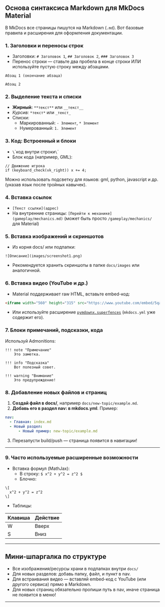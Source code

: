 
## Основа синтаксиса Markdown для MkDocs Material

В MkDocs все страницы пишутся на Markdown (`.md`). Вот базовые правила и расширения для оформления документации.

### 1. **Заголовки и переносы строк**

- Заголовки: `# Заголовок 1`, `## Заголовок 2`, `### Заголовок 3`
- Перенос строки — ставьте два пробела в конце строки ИЛИ используйте пустую строку между абзацами.

```
Абзац 1 (окончание абзаца)

Абзац 2
```


### 2. **Выделение текста и списки**

- **Жирный:** `**текст**` или `__текст__`
- *Курсив:* `*текст*` или `_текст_`
- Списки:
    - Маркированный: `- Элемент`, `* Элемент`
    - Нумерованный: `1. Элемент`


### 3. **Код: Встроенный и блоки**

- `\`\`код внутри строки`\`\`
- Блок кода (например, GML):

```gml
// Движение игрока
if (keyboard_check(vk_right)) x += 4;
```

Можно использовать подсветку для языков: gml, python, javascript и др. (указав язык после тройных кавычек).


### 4. **Вставка ссылок**

- `[Текст ссылки](адрес)`
- На внутренние страницы: `[Перейти к механике](gameplay/mechanics.md)` (может быть просто `/gameplay/mechanics/` для Material)


### 5. **Вставка изображений и скриншотов**

- Из корня docs/ или подпапки:

```
![Описание](images/screenshot1.png)
```

- Рекомендуется хранить скриншоты в папке `docs/images` или аналогичной.


### 6. **Вставка видео (YouTube и др.)**

- Material поддерживает raw HTML, вставьте embed-код:

```html
<iframe width="560" height="315" src="https://www.youtube.com/embed/5qap5aO4i9A" title="YouTube video" frameborder="0" allowfullscreen></iframe>
```

- Или используйте расширение [`pymdownx.superfences`](https://facelessuser.github.io/pymdown-extensions/extensions/superfences/) (`mkdocs.yml` уже содержит его).


### 7. **Блоки примечаний, подсказки, кода**

Используй Admonitions:

```
!!! note "Примечание"
    Это заметка.

!!! info "Подсказка"
    Вот полезный совет.

!!! warning "Внимание"
    Это предупреждение!
```


### 8. **Добавление новых файлов и страниц**

1. **Создай файл в docs/**, например `docs/new-topic/example.md`.
2. **Добавь его в раздел nav: в mkdocs.yml**. Пример:

```yaml
nav:
  - Главная: index.md
  - Новый раздел:
      - Новый пример: new-topic/example.md
```

3. Перезапусти build/push — страница появится в навигации!

***

### 9. **Часто используемые расширенные возможности**

- Вставка формул (MathJax):
    - В строку: `$ x^2 + y^2 = z^2 $`
    - Блочно:

```
\[
  x^2 + y^2 = z^2
\]
```

- Таблицы:


| Клавиша | Действие |
| :-- | :-- |
| W | Вверх |
| S | Вниз |


***

## Мини-шпаргалка по структуре

- Все изображения/ресурсы храни в подпапках внутри `docs/`
- Для новых разделов: добавь папку, файл, и пункт в nav.
- Для встраивания видео — вставляй embed-код с YouTube (или другого сервиса) прямо в Markdown.
- Для новых страниц обязательно пропиши путь в nav, иначе страница не появится в меню!

***
